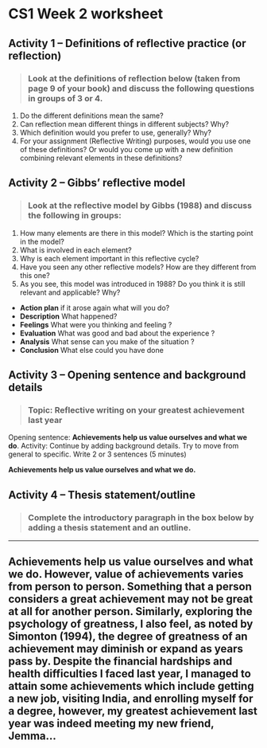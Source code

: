 # CS1 Week 2 worksheet 
## Activity 1 – Definitions of reflective practice (or reflection)
> ### Look at the definitions of reflection below (taken from page 9 of your book) and discuss the following questions in groups of 3 or 4.
1. Do the different definitions mean the same? 
2. Can reflection mean different things in different subjects? Why? 
3. Which definition would you prefer to use, generally? Why? 
4. For your assignment (Reflective Writing) purposes, would you use one of these definitions? Or would you come up with a new definition combining relevant elements in these definitions?


## Activity 2 – Gibbs’ reflective model
> ### Look at the reflective model by Gibbs (1988) and discuss the following in groups:
1.	How many elements are there in this model? Which is the starting point in the model?
2.	What is involved in each element?
3.	Why is each element important in this reflective cycle?
4.	Have you seen any other reflective models? How are they different from this one?
5.	As you see, this model was introduced in 1988? Do you think it is still relevant and applicable? Why?

- **Action plan** if it arose again what will you do?
- **Description** What happened?
- **Feelings** What were you thinking and feeling ?
- **Evaluation** What was good and bad about the experience ?
- **Analysis** What sense can you make of the situation ?
- **Conclusion** What else could you have done



## Activity 3 – Opening sentence and background details
> ### Topic: Reflective writing on your greatest achievement last year
Opening sentence: **Achievements help us value ourselves and what we do**. 
Activity: Continue by adding background details. Try to move from general to specific. Write 2 or 3 sentences (5 minutes)

**Achievements help us value ourselves and what we do.**


## Activity 4 – Thesis statement/outline
> ### Complete the introductory paragraph in the box below by adding a thesis statement and an outline.
---
Achievements help us value ourselves and what we do. However, value of achievements varies from person to person. Something that a person considers a great achievement may not be great at all for another person. Similarly, exploring the psychology of greatness, I also feel, as noted by Simonton (1994), the degree of greatness of an achievement may diminish or expand as years pass by. Despite the financial hardships and health difficulties I faced last year, I managed to attain some achievements which include getting a new job, visiting India, and enrolling myself for a degree, however, my greatest achievement last year was indeed meeting my new friend, Jemma… 
---




